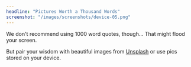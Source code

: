```yaml
---
headline: "Pictures Worth a Thousand Words"
screenshot: "/images/screenshots/device-05.png"
---
```

We don't recommend using 1000 word quotes, though... That might flood your screen.

But pair your wisdom with beautiful images from [Unsplash](https://unsplash.com/) or use pics stored on your device.
